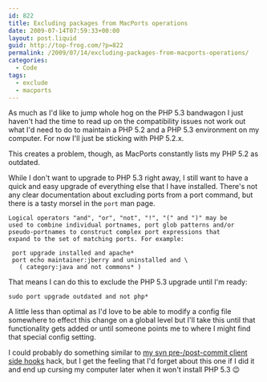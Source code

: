 ```yaml
---
id: 822
title: Excluding packages from MacPorts operations
date: 2009-07-14T07:59:33+00:00
layout: post.liquid
guid: http://top-frog.com/?p=822
permalink: /2009/07/14/excluding-packages-from-macports-operations/
categories:
  - Code
tags:
  - exclude
  - macports
---
```

As much as I'd like to jump whole hog on the PHP 5.3 bandwagon I just haven't had the time to read up on the compatibility issues not work out what I'd need to do to maintain a PHP 5.2 and a PHP 5.3 environment on my computer. For now I'll just be sticking with PHP 5.2.x.

This creates a problem, though, as MacPorts constantly lists my PHP 5.2 as outdated. 

While I don't want to upgrade to PHP 5.3 right away, I still want to have a quick and easy upgrade of everything else that I have installed. There's not any clear documentation about excluding ports from a port command, but there is a tasty morsel in the `port` man page.

```
Logical operators "and", "or", "not", "!", "(" and ")" may be 
used to combine individual portnames, port glob patterns and/or 
pseudo-portnames to construct complex port expressions that 
expand to the set of matching ports. For example:

 port upgrade installed and apache*  
 port echo maintainer:jberry and uninstalled and \  
   ( category:java and not commons* )
```

That means I can do this to exclude the PHP 5.3 upgrade until I'm ready:

``` shell
sudo port upgrade outdated and not php*
```

A little less than optimal as I'd love to be able to modify a config file somewhere to effect this change on a global level but I'll take this until that functionality gets added or until someone points me to where I might find that special config setting.

I could probably do something similar to [my svn pre-/post-commit client side hooks](/2009/04/23/client-side-pre-and-post-svn-hooks-with-unix-aliases/) hack, but I get the feeling that I'd forget about this one if I did it and end up cursing my computer later when it won't install PHP 5.3 😉
